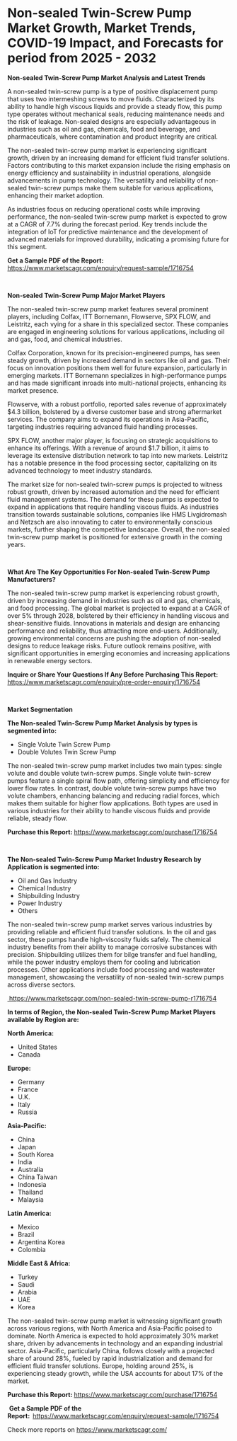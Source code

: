 <p><h1>Non-sealed Twin-Screw Pump Market Growth, Market Trends, COVID-19 Impact, and Forecasts for period from 2025 - 2032</h1></p><p><strong>Non-sealed Twin-Screw Pump Market Analysis and Latest Trends</strong></p>
<p><p>A non-sealed twin-screw pump is a type of positive displacement pump that uses two intermeshing screws to move fluids. Characterized by its ability to handle high viscous liquids and provide a steady flow, this pump type operates without mechanical seals, reducing maintenance needs and the risk of leakage. Non-sealed designs are especially advantageous in industries such as oil and gas, chemicals, food and beverage, and pharmaceuticals, where contamination and product integrity are critical.</p><p>The non-sealed twin-screw pump market is experiencing significant growth, driven by an increasing demand for efficient fluid transfer solutions. Factors contributing to this market expansion include the rising emphasis on energy efficiency and sustainability in industrial operations, alongside advancements in pump technology. The versatility and reliability of non-sealed twin-screw pumps make them suitable for various applications, enhancing their market adoption.</p><p>As industries focus on reducing operational costs while improving performance, the non-sealed twin-screw pump market is expected to grow at a CAGR of 7.7% during the forecast period. Key trends include the integration of IoT for predictive maintenance and the development of advanced materials for improved durability, indicating a promising future for this segment.</p></p>
<p><strong>Get a Sample PDF of the Report:&nbsp;</strong> <a href="https://www.marketscagr.com/enquiry/request-sample/1716754?utm_campaign=2039&utm_medium=2&utm_source=Github&utm_content=ia&utm_term=25032025&utm_id=non-sealed-twin-screw-pump">https://www.marketscagr.com/enquiry/request-sample/1716754</a></p>
<p>&nbsp;</p>
<p><strong>Non-sealed Twin-Screw Pump Major Market Players</strong></p>
<p><p>The non-sealed twin-screw pump market features several prominent players, including Colfax, ITT Bornemann, Flowserve, SPX FLOW, and Leistritz, each vying for a share in this specialized sector. These companies are engaged in engineering solutions for various applications, including oil and gas, food, and chemical industries.</p><p>Colfax Corporation, known for its precision-engineered pumps, has seen steady growth, driven by increased demand in sectors like oil and gas. Their focus on innovation positions them well for future expansion, particularly in emerging markets. ITT Bornemann specializes in high-performance pumps and has made significant inroads into multi-national projects, enhancing its market presence.</p><p>Flowserve, with a robust portfolio, reported sales revenue of approximately $4.3 billion, bolstered by a diverse customer base and strong aftermarket services. The company aims to expand its operations in Asia-Pacific, targeting industries requiring advanced fluid handling processes.</p><p>SPX FLOW, another major player, is focusing on strategic acquisitions to enhance its offerings. With a revenue of around $1.7 billion, it aims to leverage its extensive distribution network to tap into new markets. Leistritz has a notable presence in the food processing sector, capitalizing on its advanced technology to meet industry standards.</p><p>The market size for non-sealed twin-screw pumps is projected to witness robust growth, driven by increased automation and the need for efficient fluid management systems. The demand for these pumps is expected to expand in applications that require handling viscous fluids. As industries transition towards sustainable solutions, companies like HMS Livgidromash and Netzsch are also innovating to cater to environmentally conscious markets, further shaping the competitive landscape. Overall, the non-sealed twin-screw pump market is positioned for extensive growth in the coming years.</p></p>
<p>&nbsp;</p>
<p><strong>What Are The Key Opportunities For Non-sealed Twin-Screw Pump Manufacturers?</strong></p>
<p><p>The non-sealed twin-screw pump market is experiencing robust growth, driven by increasing demand in industries such as oil and gas, chemicals, and food processing. The global market is projected to expand at a CAGR of over 5% through 2028, bolstered by their efficiency in handling viscous and shear-sensitive fluids. Innovations in materials and design are enhancing performance and reliability, thus attracting more end-users. Additionally, growing environmental concerns are pushing the adoption of non-sealed designs to reduce leakage risks. Future outlook remains positive, with significant opportunities in emerging economies and increasing applications in renewable energy sectors.</p></p>
<p><strong>Inquire or Share Your Questions If Any Before Purchasing This Report:</strong> <a href="https://www.marketscagr.com/enquiry/pre-order-enquiry/1716754?utm_campaign=2039&utm_medium=2&utm_source=Github&utm_content=ia&utm_term=25032025&utm_id=non-sealed-twin-screw-pump">https://www.marketscagr.com/enquiry/pre-order-enquiry/1716754</a></p>
<p>&nbsp;</p>
<p><strong>Market Segmentation</strong></p>
<p><strong>The Non-sealed Twin-Screw Pump Market Analysis by types is segmented into:</strong></p>
<p><ul><li>Single Volute Twin Screw Pump</li><li>Double Volutes Twin Screw Pump</li></ul></p>
<p><p>The non-sealed twin-screw pump market includes two main types: single volute and double volute twin-screw pumps. Single volute twin-screw pumps feature a single spiral flow path, offering simplicity and efficiency for lower flow rates. In contrast, double volute twin-screw pumps have two volute chambers, enhancing balancing and reducing radial forces, which makes them suitable for higher flow applications. Both types are used in various industries for their ability to handle viscous fluids and provide reliable, steady flow.</p></p>
<p><strong>Purchase this Report:&nbsp;</strong><a href="https://www.marketscagr.com/purchase/1716754?utm_campaign=2039&utm_medium=2&utm_source=Github&utm_content=ia&utm_term=25032025&utm_id=non-sealed-twin-screw-pump">https://www.marketscagr.com/purchase/1716754</a></p>
<p>&nbsp;</p>
<p><strong>The Non-sealed Twin-Screw Pump Market Industry Research by Application is segmented into:</strong></p>
<p><ul><li>Oil and Gas Industry</li><li>Chemical Industry</li><li>Shipbuilding Industry</li><li>Power Industry</li><li>Others</li></ul></p>
<p><p>The non-sealed twin-screw pump market serves various industries by providing reliable and efficient fluid transfer solutions. In the oil and gas sector, these pumps handle high-viscosity fluids safely. The chemical industry benefits from their ability to manage corrosive substances with precision. Shipbuilding utilizes them for bilge transfer and fuel handling, while the power industry employs them for cooling and lubrication processes. Other applications include food processing and wastewater management, showcasing the versatility of non-sealed twin-screw pumps across diverse sectors.</p></p>
<p><a href="https://www.marketscagr.com/non-sealed-twin-screw-pump-r1716754?utm_campaign=2039&utm_medium=2&utm_source=Github&utm_content=ia&utm_term=25032025&utm_id=non-sealed-twin-screw-pump">&nbsp;https://www.marketscagr.com/non-sealed-twin-screw-pump-r1716754</a></p>
<p><strong>In terms of Region, the Non-sealed Twin-Screw Pump Market Players available by Region are:</strong></p>
<p>
    <p> <strong> North America: </strong>
        <ul>
            <li>United States</li>
            <li>Canada</li>
        </ul>
        </p> 
    <p> <strong> Europe: </strong>
        <ul>
            <li>Germany</li>
            <li>France</li>
            <li>U.K.</li>
            <li>Italy</li>
            <li>Russia</li>
        </ul>
        </p> 
    <p> <strong> Asia-Pacific: </strong>
        <ul>
            <li>China</li>
            <li>Japan</li>
            <li>South Korea</li>
            <li>India</li>
            <li>Australia</li>
            <li>China Taiwan</li>
            <li>Indonesia</li>
            <li>Thailand</li>
            <li>Malaysia</li>
        </ul>
        </p> 
    <p> <strong> Latin America: </strong>
        <ul>
            <li>Mexico</li>
            <li>Brazil</li>
            <li>Argentina Korea</li>
            <li>Colombia</li>
        </ul>
        </p> 
    <p> <strong> Middle East & Africa: </strong>
        <ul>
            <li>Turkey</li>
            <li>Saudi</li>
            <li>Arabia</li>
            <li>UAE</li>
            <li>Korea</li>
        </ul>
    </p>
    </p>
<p><p>The non-sealed twin-screw pump market is witnessing significant growth across various regions, with North America and Asia-Pacific poised to dominate. North America is expected to hold approximately 30% market share, driven by advancements in technology and an expanding industrial sector. Asia-Pacific, particularly China, follows closely with a projected share of around 28%, fueled by rapid industrialization and demand for efficient fluid transfer solutions. Europe, holding around 25%, is experiencing steady growth, while the USA accounts for about 17% of the market.</p></p>
<p><strong>Purchase this Report: </strong><a href="https://www.marketscagr.com/purchase/1716754?utm_campaign=2039&utm_medium=2&utm_source=Github&utm_content=ia&utm_term=25032025&utm_id=non-sealed-twin-screw-pump">https://www.marketscagr.com/purchase/1716754</a></p>
<p>&nbsp;<strong>Get a Sample PDF of the Report:&nbsp;&nbsp;</strong><a href="https://www.marketscagr.com/enquiry/request-sample/1716754?utm_campaign=2039&utm_medium=2&utm_source=Github&utm_content=ia&utm_term=25032025&utm_id=non-sealed-twin-screw-pump">https://www.marketscagr.com/enquiry/request-sample/1716754</a></p>
<p><strong></strong></p>
<p>Check more reports on <a href="https://www.marketscagr.com/?utm_campaign=2039&utm_medium=2&utm_source=Github&utm_content=ia&utm_term=25032025&utm_id=non-sealed-twin-screw-pump">https://www.marketscagr.com/</a></p>